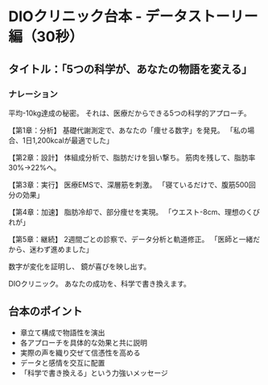 # DIOクリニック台本 - データストーリー編（30秒）

## タイトル：「5つの科学が、あなたの物語を変える」

### ナレーション

平均-10kg達成の秘密。
それは、医療だからできる5つの科学的アプローチ。

【第1章：分析】
基礎代謝測定で、あなたの「痩せる数字」を発見。
「私の場合、1日1,200kcalが最適でした」

【第2章：設計】
体組成分析で、脂肪だけを狙い撃ち。
筋肉を残して、脂肪率30%→22%へ。

【第3章：実行】
医療EMSで、深層筋を刺激。
「寝ているだけで、腹筋500回分の効果」

【第4章：加速】
脂肪冷却で、部分痩せを実現。
「ウエスト-8cm、理想のくびれが」

【第5章：継続】
2週間ごとの診察で、データ分析と軌道修正。
「医師と一緒だから、迷わず進めました」

数字が変化を証明し、
鏡が喜びを映し出す。

DIOクリニック。
あなたの成功を、科学で書き換えます。

## 台本のポイント
- 章立て構成で物語性を演出
- 各アプローチを具体的な効果と共に説明
- 実際の声を織り交ぜて信憑性を高める
- データと感情を交互に配置
- 「科学で書き換える」という力強いメッセージ